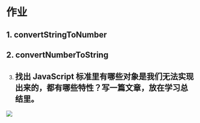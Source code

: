 

# 作业

## 1. convertStringToNumber

## 2. convertNumberToString



3. ## 找出 JavaScript 标准里有哪些对象是我们无法实现出来的，都有哪些特性？写一篇文章，放在学习总结里。





![](https://tva1.sinaimg.cn/large/007S8ZIlgy1ge426uul3aj30vy0dgdmd.jpg)